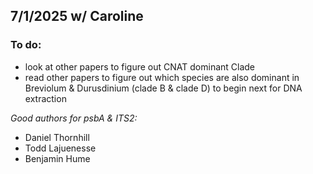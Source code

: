 ## 7/1/2025 w/ Caroline
### To do:
- look at other papers to figure out CNAT dominant Clade 
- read other papers to figure out which species are also dominant in Breviolum & Durusdinium (clade B & clade D) to begin next for DNA extraction 

*Good authors for psbA & ITS2:*
- Daniel Thornhill
- Todd Lajuenesse 
- Benjamin Hume 
#### 

